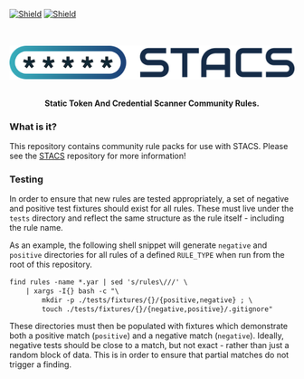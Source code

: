 [![Shield](https://img.shields.io/github/actions/workflow/status/stacscan/stacs-rules/check.yml?label=Tests&style=flat-square)](https://github.com/stacscan/stacs-rules/actions?workflow=Check)
[![Shield](https://img.shields.io/twitter/follow/stacscan?style=flat-square)](https://twitter.com/stacscan)
<p align="center">
    <br /><br />
    <img src="./docs/images/STACS-Logo-RGB.small.png?raw=true">
</p>
<p align="center">
    <br />
    <b>Static Token And Credential Scanner Community Rules.</b>
    <br />
</p>

### What is it?

This repository contains community rule packs for use with STACS. Please see the
[STACS](https://www.github.com/stacscan/stacs) repository for more information!

### Testing

In order to ensure that new rules are tested appropriately, a set of negative and
positive test fixtures should exist for all rules. These must live under the `tests`
directory and reflect the same structure as the rule itself - including the rule name.

As an example, the following shell snippet will generate `negative` and `positive`
directories for all rules of a defined `RULE_TYPE` when run from the root of this
repository.

```shell
find rules -name *.yar | sed 's/rules\///' \
    | xargs -I{} bash -c "\
        mkdir -p ./tests/fixtures/{}/{positive,negative} ; \
        touch ./tests/fixtures/{}/{negative,positive}/.gitignore"
```

These directories must then be populated with fixtures which demonstrate both a positive
match (`positive`) and a negative match (`negative`). Ideally, negative tests should be
close to a match, but not exact - rather than just a random block of data. This is in
order to ensure that partial matches do not trigger a finding.
